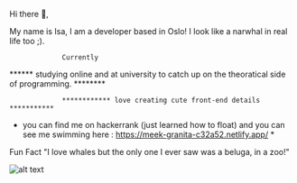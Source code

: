 Hi there 👋,

My name is Isa, I am a developer based in Oslo!
I look like a narwhal in real life too ;). 

                 Currently

****** studying online and at university to catch up on the theoratical side of programming. ********

                 ************ love creating cute front-end details ***********

* you can find me on hackerrank (just learned how to float) and you can see me swimming here : https://meek-granita-c32a52.netlify.app/  *

Fun Fact
"I love whales but the only one I ever saw was a beluga, in a zoo!"

![alt text](https://img.freepik.com/free-vector/narwhal-white-background_1308-125064.jpg?w=2000)
